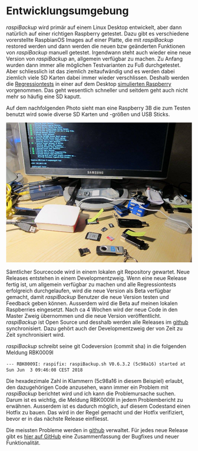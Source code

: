 # Entwicklungsumgebung

*raspiBackup* wird primär auf einem Linux Desktop entwickelt, aber dann
natürlich auf einer richtigen Raspberry getestet. Dazu gibt es verschiedene
vorerstellte RaspbianOS Images auf einer Platte, die mit *raspiBackup* restored
werden und dann werden die neuen bzw geänderten Funktionen von *raspiBackup*
manuell getestet. Irgendwann steht auch wieder eine neue Version von
*raspiBackup* an, allgemein verfügbar zu machen. Zu Anfang wurden dann immer
alle möglichen Testvarianten zu Fuß durchgetestet. Aber schliesslich ist das
ziemlich zeitaufwändig und es werden dabei ziemlich viele SD Karten dabei immer wieder verschlissen.
Deshalb werden die [Regressiontests](regressiontests-executed.md) in einer auf dem Desktop [simulierten
Raspberry](https://www.linux-tips-and-tricks.de/de/raspberryd/22-wie-kann-man-raspberry-pi-unter-kvm-emulieren) vorgenommen. Das geht wesentlich schneller und seitdem geht auch
nicht mehr so häufig eine SD kaputt.

Auf dem nachfolgenden Photo sieht man eine Raspberry 3B die zum Testen benutzt wird sowie diverse SD Karten und -größen und USB Sticks.

![Arbeitsplatz](images/workspace.jpg)

Sämtlicher Sourcecode wird in einem lokalen git Repository gewartet. Neue
Releases entstehen in einem Developmentzweig. Wenn eine neue Release fertig
ist, um allgemein verfügbar zu machen und alle Regressiontests erfolgreich
durchgelaufen, wird die neue Version als Beta verfügbar gemacht, damit
*raspiBackup* Benutzer die neue Version testen und Feedback geben können.
Ausserdem wird die Beta auf meinen lokalen Raspberries eingesetzt. Nach ca 4
Wochen wird der neue Code in den Master Zweig übernommen und die neue Version
veröffentlicht. *raspiBackup* ist Open Source und desshalb werden alle Releases
im [github](https://github.com/framps/raspiBackup) synchronisiert. Dazu gehört auch der Developmentzweig der von Zeit
zu Zeit synchronisiert wird.

*raspiBackup* schreibt seine git Codeversion (commit sha) in die folgenden Meldung RBK0009I

```
--- RBK0009I: raspifix: raspiBackup.sh V0.6.3.2 (5c98a16) started at Sun Jun  3 09:46:08 CEST 2018
```

Die hexadezimale Zahl in Klammern (5c98a16 in diesem Beispiel) erlaubt, den
dazugehörigen Code anzusehen, wann immer ein Problem mit *raspiBackup* berichtet
wird und ich kann die Problemursache suchen. Darum ist es wichtig, die Meldung
RBK0009I in jedem Problembericht zu erwähnen. Ausserdem ist es dadurch
möglich, auf diesem Codestand einen Hotfix zu bauen. Das wird in der Regel
gemacht und der Hotfix verifiziert, bevor er  in das nächste Release
einfliesst.

Die meissten Probleme werden in [github](https://github.com/framps/raspiBackup/issues) verwaltet. Für jedes neue Release gibt
es [hier auf GitHub](https://github.com/framps/raspiBackup/releases) eine Zusammenfassung der Bugfixes und neuer Funktionalität.


[.status]: rft
[.source]: https://www.linux-tips-and-tricks.de/de/raspibackupcategoried/516-raspibackup-entwicklungsumgebung
[.source]: https://www.linux-tips-and-tricks.de/en/raspibackupcategorye/517-raspibackup-developmentenvironment
